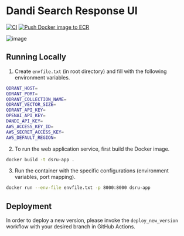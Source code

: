 # Dandi Search Response UI

[![CI](https://github.com/jamino30/dandi-search-response-ui/actions/workflows/docker-image.yml/badge.svg)](https://github.com/jamino30/dandi-search-response-ui/actions/workflows/docker-image.yml)
[![Push Docker image to ECR](https://github.com/jamino30/dandi-search-response-ui/actions/workflows/push-docker-image-to-ecr.yml/badge.svg)](https://github.com/jamino30/dandi-search-response-ui/actions/workflows/push-docker-image-to-ecr.yml)

![image](media/ui-demo.gif)

## Running Locally

1. Create ```envfile.txt``` (in root directory) and fill with the following environment variables.
```bash
QDRANT_HOST=
QDRANT_PORT=
QDRANT_COLLECTION_NAME=
QDRANT_VECTOR_SIZE=
QDRANT_API_KEY=
OPENAI_API_KEY=
DANDI_API_KEY=
AWS_ACCESS_KEY_ID=
AWS_SECRET_ACCESS_KEY=
AWS_DEFAULT_REGION=
```

2. To run the web application service, first build the Docker image.

```bash
docker build -t dsru-app .
```

3. Run the container with the specific configurations (environment variables, port mapping).

```bash
docker run --env-file envfile.txt -p 8000:8000 dsru-app
```

## Deployment

In order to deploy a new version, please invoke the `deploy_new_version` workflow with your desired branch in 
GitHub Actions.
